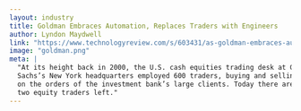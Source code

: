 ```yaml
---
layout: industry
title: Goldman Embraces Automation, Replaces Traders with Engineers
author: Lyndon Maydwell
link: "https://www.technologyreview.com/s/603431/as-goldman-embraces-automation-even-the-masters-of-the-universe-are-threatened/"
image: "goldman.png"
meta: |
  "At its height back in 2000, the U.S. cash equities trading desk at Goldman
  Sachs’s New York headquarters employed 600 traders, buying and selling stock
  on the orders of the investment bank’s large clients. Today there are just
  two equity traders left."
---
```

<!-- /img/blog/2017-02-08-goldman-automation -->
